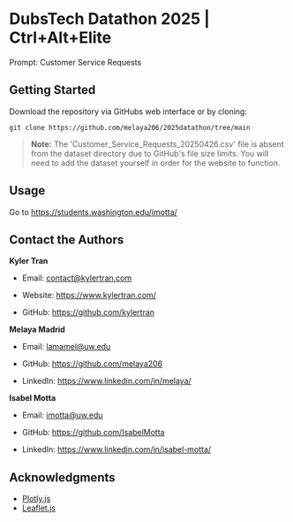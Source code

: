 # DubsTech Datathon 2025 | Ctrl+Alt+Elite

Prompt: Customer Service Requests

## Getting Started

Download the repository via GitHubs web interface or by cloning:

`git clone https://github.com/melaya206/2025datathon/tree/main`

> **Note:** The 'Customer_Service_Requests_20250426.csv' file is absent from the dataset directory due to GitHub's file size limits. You will need to add the dataset yourself in order for the website to function.

## Usage

Go to https://students.washington.edu/imotta/
    
## Contact the Authors

**Kyler Tran**

- Email: contact@kylertran.com

- Website: https://www.kylertran.com/

- GitHub: https://github.com/kylertran

**Melaya Madrid**

- Email: lamamel@uw.edu

- GitHub: https://github.com/melaya206

- LinkedIn: https://www.linkedin.com/in/melaya/

**Isabel Motta**

- Email: imotta@uw.edu

- GitHub: https://github.com/IsabelMotta

- LinkedIn: https://www.linkedin.com/in/isabel-motta/

## Acknowledgments
- [Plotly.js](https://plotly.com/javascript/3d-charts/)
- [Leaflet.js](https://leafletjs.com/)